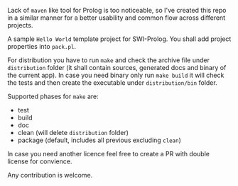 Lack of `maven` like tool for Prolog is too noticeable, so I've created this repo in a similar manner for a better usability and common flow across different projects.

A sample `Hello World` template project for SWI-Prolog.
You shall add project properties into `pack.pl`.

For distribution you have to run `make` and check the archive file under `distribution` folder (it shall contain sources, generated docs and binary of the current app).
In case you need binary only run `make build` it will check the tests and then create the executable under `distribution/bin` folder.

Supported phases for `make` are:
 - test
 - build
 - doc
 - clean (will delete `distribution` folder)
 - package (default, includes all previous excluding `clean`)

In case you need another licence feel free to create a PR with double license for convience.

Any contribution is welcome.